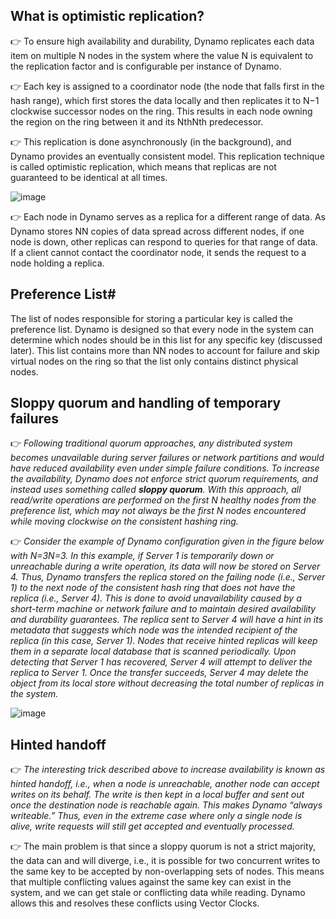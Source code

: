 ## What is optimistic replication?

👉 To ensure high availability and durability, Dynamo replicates each data item on multiple N nodes in the system where the value N is equivalent to the replication factor and is configurable per instance of Dynamo.

👉 Each key is assigned to a coordinator node (the node that falls first in the hash range), which first stores the data locally and then replicates it to N−1 clockwise successor nodes on the ring. This results in each node owning the region on the ring between it and its NthNth predecessor.

👉 This replication is done asynchronously (in the background), and Dynamo provides an eventually consistent model. This replication technique is called optimistic replication, which means that replicas are not guaranteed to be identical at all times.

![image](https://user-images.githubusercontent.com/33947539/154450062-2a9f6233-f2b0-4108-a0cc-baa4887c8943.png)

👉 Each node in Dynamo serves as a replica for a different range of data. As Dynamo stores NN copies of data spread across different nodes, if one node is down, other replicas can respond to queries for that range of data. If a client cannot contact the coordinator node, it sends the request to a node holding a replica.


## Preference List#
The list of nodes responsible for storing a particular key is called the preference list. Dynamo is designed so that every node in the system can determine which nodes should be in this list for any specific key (discussed later). This list contains more than NN nodes to account for failure and skip virtual nodes on the ring so that the list only contains distinct physical nodes.


## Sloppy quorum and handling of temporary failures

👉 *Following traditional quorum approaches, any distributed system becomes unavailable during server failures or network partitions and would have reduced availability even under simple failure conditions. To increase the availability, Dynamo does not enforce strict quorum requirements, and instead uses something called **sloppy quorum**. 
With this approach, all read/write operations are performed on the first N healthy nodes from the preference list, which may not always be the first N nodes encountered while moving clockwise on the consistent hashing ring.*

👉 *Consider the example of Dynamo configuration given in the figure below with N=3N=3. In this example, if Server 1 is temporarily down or unreachable during a write operation, its data will now be stored on Server 4. Thus, Dynamo transfers the replica stored on the failing node (i.e., Server 1) to the next node of the consistent hash ring that does not have the replica (i.e., Server 4). This is done to avoid unavailability caused by a short-term machine or network failure and to maintain desired availability and durability guarantees. The replica sent to Server 4 will have a hint in its metadata that suggests which node was the intended recipient of the replica (in this case, Server 1). Nodes that receive hinted replicas will keep them in a separate local database that is scanned periodically. Upon detecting that Server 1 has recovered, Server 4 will attempt to deliver the replica to Server 1. Once the transfer succeeds, Server 4 may delete the object from its local store without decreasing the total number of replicas in the system.*

![image](https://user-images.githubusercontent.com/33947539/154451081-1caff2f0-ca2e-4192-a159-9d6950bb7e61.png)

## Hinted handoff

👉 *The interesting trick described above to increase availability is known as hinted handoff, i.e., when a node is unreachable, another node can accept writes on its behalf. The write is then kept in a local buffer and sent out once the destination node is reachable again. This makes Dynamo “always writeable.” Thus, even in the extreme case where only a single node is alive, write requests will still get accepted and eventually processed.*

👉 The main problem is that since a sloppy quorum is not a strict majority, the data can and will diverge, i.e., it is possible for two concurrent writes to the same key to be accepted by non-overlapping sets of nodes. This means that multiple conflicting values against the same key can exist in the system, and we can get stale or conflicting data while reading. Dynamo allows this and resolves these conflicts using Vector Clocks.



